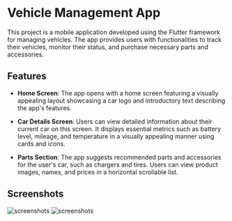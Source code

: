 # Vehicle Management App

This project is a mobile application developed using the Flutter framework for managing vehicles. The app provides users with functionalities to track their vehicles, monitor their status, and purchase necessary parts and accessories. 

## Features

- **Home Screen**: The app opens with a home screen featuring a visually appealing layout showcasing a car logo and introductory text describing the app's features.

- **Car Details Screen**: Users can view detailed information about their current car on this screen. It displays essential metrics such as battery level, mileage, and temperature in a visually appealing manner using cards and icons.

- **Parts Section**: The app suggests recommended parts and accessories for the user's car, such as chargers and tires. Users can view product images, names, and prices in a horizontal scrollable list.

## Screenshots

![screenshots](1.png)
![screenshots](2.png)

